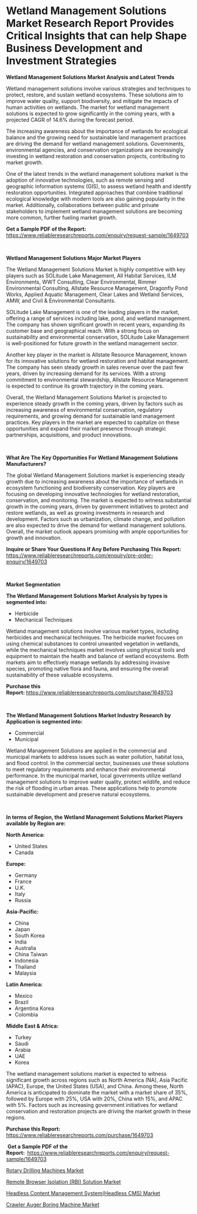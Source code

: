 <p><h1>Wetland Management Solutions Market Research Report Provides Critical Insights that can help Shape Business Development and Investment Strategies</h1></p><p><strong>Wetland Management Solutions Market Analysis and Latest Trends</strong></p>
<p><p>Wetland management solutions involve various strategies and techniques to protect, restore, and sustain wetland ecosystems. These solutions aim to improve water quality, support biodiversity, and mitigate the impacts of human activities on wetlands. The market for wetland management solutions is expected to grow significantly in the coming years, with a projected CAGR of 14.6% during the forecast period.</p><p>The increasing awareness about the importance of wetlands for ecological balance and the growing need for sustainable land management practices are driving the demand for wetland management solutions. Governments, environmental agencies, and conservation organizations are increasingly investing in wetland restoration and conservation projects, contributing to market growth.</p><p>One of the latest trends in the wetland management solutions market is the adoption of innovative technologies, such as remote sensing and geographic information systems (GIS), to assess wetland health and identify restoration opportunities. Integrated approaches that combine traditional ecological knowledge with modern tools are also gaining popularity in the market. Additionally, collaborations between public and private stakeholders to implement wetland management solutions are becoming more common, further fueling market growth.</p></p>
<p><strong>Get a Sample PDF of the Report:&nbsp;</strong> <a href="https://www.reliableresearchreports.com/enquiry/request-sample/1649703">https://www.reliableresearchreports.com/enquiry/request-sample/1649703</a></p>
<p>&nbsp;</p>
<p><strong>Wetland Management Solutions Major Market Players</strong></p>
<p><p>The Wetland Management Solutions Market is highly competitive with key players such as SOLitude Lake Management, All Habitat Services, ILM Environments, WWT Consulting, Clear Environmental, Rimmer Environmental Consulting, Allstate Resource Management, Dragonfly Pond Works, Applied Aquatic Management, Clear Lakes and Wetland Services, AMW, and Civil & Environmental Consultants.</p><p>SOLitude Lake Management is one of the leading players in the market, offering a range of services including lake, pond, and wetland management. The company has shown significant growth in recent years, expanding its customer base and geographical reach. With a strong focus on sustainability and environmental conservation, SOLitude Lake Management is well-positioned for future growth in the wetland management sector.</p><p>Another key player in the market is Allstate Resource Management, known for its innovative solutions for wetland restoration and habitat management. The company has seen steady growth in sales revenue over the past few years, driven by increasing demand for its services. With a strong commitment to environmental stewardship, Allstate Resource Management is expected to continue its growth trajectory in the coming years.</p><p>Overall, the Wetland Management Solutions Market is projected to experience steady growth in the coming years, driven by factors such as increasing awareness of environmental conservation, regulatory requirements, and growing demand for sustainable land management practices. Key players in the market are expected to capitalize on these opportunities and expand their market presence through strategic partnerships, acquisitions, and product innovations.</p></p>
<p>&nbsp;</p>
<p><strong>What Are The Key Opportunities For Wetland Management Solutions Manufacturers?</strong></p>
<p><p>The global Wetland Management Solutions market is experiencing steady growth due to increasing awareness about the importance of wetlands in ecosystem functioning and biodiversity conservation. Key players are focusing on developing innovative technologies for wetland restoration, conservation, and monitoring. The market is expected to witness substantial growth in the coming years, driven by government initiatives to protect and restore wetlands, as well as growing investments in research and development. Factors such as urbanization, climate change, and pollution are also expected to drive the demand for wetland management solutions. Overall, the market outlook appears promising with ample opportunities for growth and innovation.</p></p>
<p><strong>Inquire or Share Your Questions If Any Before Purchasing This Report:</strong> <a href="https://www.reliableresearchreports.com/enquiry/pre-order-enquiry/1649703">https://www.reliableresearchreports.com/enquiry/pre-order-enquiry/1649703</a></p>
<p>&nbsp;</p>
<p><strong>Market Segmentation</strong></p>
<p><strong>The Wetland Management Solutions Market Analysis by types is segmented into:</strong></p>
<p><ul><li>Herbicide</li><li>Mechanical Techniques</li></ul></p>
<p><p>Wetland management solutions involve various market types, including herbicides and mechanical techniques. The herbicide market focuses on using chemical substances to control unwanted vegetation in wetlands, while the mechanical techniques market involves using physical tools and equipment to maintain the health and balance of wetland ecosystems. Both markets aim to effectively manage wetlands by addressing invasive species, promoting native flora and fauna, and ensuring the overall sustainability of these valuable ecosystems.</p></p>
<p><strong>Purchase this Report:&nbsp;</strong><a href="https://www.reliableresearchreports.com/purchase/1649703">https://www.reliableresearchreports.com/purchase/1649703</a></p>
<p>&nbsp;</p>
<p><strong>The Wetland Management Solutions Market Industry Research by Application is segmented into:</strong></p>
<p><ul><li>Commercial</li><li>Municipal</li></ul></p>
<p><p>Wetland Management Solutions are applied in the commercial and municipal markets to address issues such as water pollution, habitat loss, and flood control. In the commercial sector, businesses use these solutions to meet regulatory requirements and enhance their environmental performance. In the municipal market, local governments utilize wetland management solutions to improve water quality, protect wildlife, and reduce the risk of flooding in urban areas. These applications help to promote sustainable development and preserve natural ecosystems.</p></p>
<p>&nbsp;</p>
<p><strong>In terms of Region, the Wetland Management Solutions Market Players available by Region are:</strong></p>
<p>
    <p> <strong> North America: </strong>
        <ul>
            <li>United States</li>
            <li>Canada</li>
        </ul>
        </p> 
    <p> <strong> Europe: </strong>
        <ul>
            <li>Germany</li>
            <li>France</li>
            <li>U.K.</li>
            <li>Italy</li>
            <li>Russia</li>
        </ul>
        </p> 
    <p> <strong> Asia-Pacific: </strong>
        <ul>
            <li>China</li>
            <li>Japan</li>
            <li>South Korea</li>
            <li>India</li>
            <li>Australia</li>
            <li>China Taiwan</li>
            <li>Indonesia</li>
            <li>Thailand</li>
            <li>Malaysia</li>
        </ul>
        </p> 
    <p> <strong> Latin America: </strong>
        <ul>
            <li>Mexico</li>
            <li>Brazil</li>
            <li>Argentina Korea</li>
            <li>Colombia</li>
        </ul>
        </p> 
    <p> <strong> Middle East & Africa: </strong>
        <ul>
            <li>Turkey</li>
            <li>Saudi</li>
            <li>Arabia</li>
            <li>UAE</li>
            <li>Korea</li>
        </ul>
    </p>
    </p>
<p><p>The wetland management solutions market is expected to witness significant growth across regions such as North America (NA), Asia Pacific (APAC), Europe, the United States (USA), and China. Among these, North America is anticipated to dominate the market with a market share of 35%, followed by Europe with 25%, USA with 20%, China with 15%, and APAC with 5%. Factors such as increasing government initiatives for wetland conservation and restoration projects are driving the market growth in these regions.</p></p>
<p><strong>Purchase this Report: </strong><a href="https://www.reliableresearchreports.com/purchase/1649703">https://www.reliableresearchreports.com/purchase/1649703</a></p>
<p>&nbsp;<strong>Get a Sample PDF of the Report:&nbsp;&nbsp;</strong><a href="https://www.reliableresearchreports.com/enquiry/request-sample/1649703">https://www.reliableresearchreports.com/enquiry/request-sample/1649703</a></p>
<p><strong></strong></p>
<p><p><a href="https://issuu.com/reportprime-2/docs/rotary-drilling-machines-market-size-2030.pptx">Rotary Drilling Machines Market</a></p><p><a href="https://github.com/kosella/Market-Research-Report-List-2/blob/main/remote-browser-isolation-rbi-solution-market.md">Remote Browser Isolation (RBI) Solution Market</a></p><p><a href="https://github.com/kufem1/Market-Research-Report-List-1/blob/main/headless-content-management-systemheadless-cms-market.md">Headless Content Management System(Headless CMS) Market</a></p><p><a href="https://issuu.com/reportprime-2/docs/crawler-auger-boring-machine-market-size-2030.pptx">Crawler Auger Boring Machine Market</a></p></p>